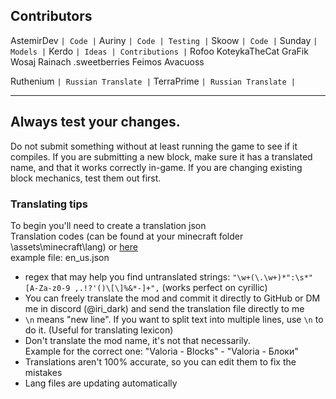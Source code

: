 ## Contributors
AstemirDev `| Code |`
Auriny `| Code | Testing |`
Skoow `| Code |`
Sunday `| Models |`
Kerdo `| Ideas | Contributions |`
Rofoo
KoteykaTheCat
GraFik
Wosaj
Rainach
.sweetberries
Feimos
Avacuoss

Ruthenium `| Russian Translate |` 
TerraPrime `| Russian Translate |`


---

## Always test your changes.
Do not submit something without at least running the game to see if it compiles.
If you are submitting a new block, make sure it has a translated name, and that it works correctly in-game. If you are changing existing block mechanics, test them out first.

### Translating tips
To begin you'll need to create a translation json  
Translation codes (can be found at your minecraft folder \assets\minecraft\lang) or [here](https://minecraft.wiki/w/Language)     
example file: en_us.json   

- regex that may help you find untranslated strings: `"\w+(\.\w+)*":\s*"[A-Za-z0-9 ,.!?'()\[\]%&*-]+",` (works perfect on cyrillic)
- You can freely translate the mod and commit it directly to GitHub or DM me in discord (@iri_dark)
  and send the translation file directly to me
- `\n` means "new line". If you want to split text into multiple lines, use `\n` to do it. (Useful for translating lexicon)
- Don't translate the mod name, it's not that necessarily.  
  Example for the correct one: "Valoria - Blocks" - "Valoria - Блоки"
- Translations aren't 100% accurate, so you can edit them to fix the mistakes
- Lang files are updating automatically

